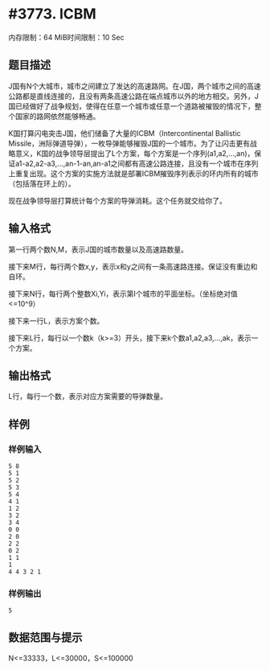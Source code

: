 # #3773. ICBM

内存限制：64 MiB时间限制：10 Sec

## 题目描述

J国有N个大城市，城市之间建立了发达的高速路网。在J国，两个城市之间的高速公路都是直线连接的，且没有两条高速公路在端点城市以外的地方相交。另外，J国已经做好了战争规划，使得在任意一个城市或任意一个道路被摧毁的情况下，整个国家的路网依然能够畅通。

K国打算闪电突击J国，他们储备了大量的ICBM（Intercontinental Ballistic Missile，洲际弹道导弹），一枚导弹能够摧毁J国的一个城市。为了让闪击更有战略意义，K国的战争领导层提出了L个方案，每个方案是一个序列(a1,a2,...,an)，保证a1-a2,a2-a3,...,an-1-an,an-a1之间都有高速公路连接，且没有一个城市在序列上重复出现。这个方案的实施方法就是部署ICBM摧毁序列表示的环内所有的城市（包括落在环上的）。

现在战争领导层打算统计每个方案的导弹消耗。这个任务就交给你了。

## 输入格式

第一行两个数N,M，表示J国的城市数量以及高速路数量。

接下来M行，每行两个数x,y，表示x和y之间有一条高速路连接。保证没有重边和自环。

接下来N行，每行两个整数Xi,Yi，表示第I个城市的平面坐标。（坐标绝对值<=10^9）

接下来一行L，表示方案个数。

接下来L行，每行以一个数k（k>=3）开头，接下来k个数a1,a2,a3,...,ak，表示一个方案。

## 输出格式

L行，每行一个数，表示对应方案需要的导弹数量。

## 样例

### 样例输入

    
    5 8
    5 1
    5 2
    5 3
    5 4
    4 1
    1 2
    3 2
    3 4
    0 0
    2 0
    2 2
    0 2
    1 1
    1
    4 4 3 2 1
    

### 样例输出

    
    5
    

## 数据范围与提示

N<=33333，L<=30000，S<=100000
